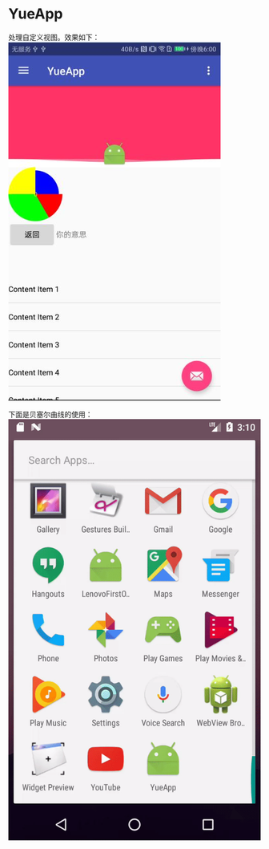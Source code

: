 # YueApp
处理自定义视图。效果如下：
![image](https://github.com/aixiaolinzi/YueApp/blob/master/picture/1.png)

下面是贝塞尔曲线的使用：
![](https://github.com/aixiaolinzi/YueApp/blob/master/picture/Bessel.gif)

